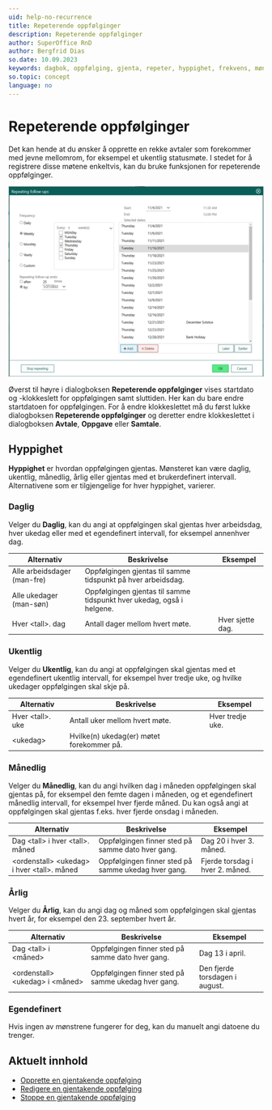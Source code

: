 ```yaml
---
uid: help-no-recurrence
title: Repeterende oppfølginger
description: Repeterende oppfølginger
author: SuperOffice RnD
author: Bergfrid Dias
so.date: 10.09.2023
keywords: dagbok, oppfølging, gjenta, repeter, hyppighet, frekvens, mønster
so.topic: concept
language: no
---
```


# Repeterende oppfølginger

Det kan hende at du ønsker å opprette en rekke avtaler som forekommer med jevne mellomrom, for eksempel et ukentlig statusmøte. I stedet for å registrere disse møtene enkeltvis, kan du bruke funksjonen for repeterende oppfølginger.

![Recurring follow-up dialog -screenshot][img1]

Øverst til høyre i dialogboksen **Repeterende oppfølginger** vises startdato og -klokkeslett for oppfølgingen samt sluttiden. Her kan du bare endre startdatoen for oppfølgingen. For å endre klokkeslettet må du først lukke dialogboksen **Repeterende oppfølginger** og deretter endre klokkeslettet i dialogboksen **Avtale**, **Oppgave** eller **Samtale**.

## <a id="frequency" />Hyppighet

**Hyppighet** er hvordan oppfølgingen gjentas. Mønsteret kan være daglig, ukentlig, månedlig, årlig eller gjentas med et brukerdefinert intervall. Alternativene som er tilgjengelige for hver hyppighet, varierer.

### Daglig

Velger du **Daglig**, kan du angi at oppfølgingen skal gjentas hver arbeidsdag, hver ukedag eller med et egendefinert intervall, for eksempel annenhver dag.

| Alternativ | Beskrivelse | Eksempel |
|---|---|---|
| Alle arbeidsdager (man-fre) | Oppfølgingen gjentas til samme tidspunkt på hver arbeidsdag. | |
| Alle ukedager (man-søn) | Oppfølgingen gjentas til samme tidspunkt hver ukedag, også i helgene. | |
| Hver &lt;tall&gt;. dag | Antall dager mellom hvert møte. | Hver sjette dag. |

### Ukentlig

Velger du **Ukentlig**, kan du angi at oppfølgingen skal gjentas med et egendefinert ukentlig intervall, for eksempel hver tredje uke, og hvilke ukedager oppfølgingen skal skje på.

| Alternativ | Beskrivelse | Eksempel |
|---|---|---|
| Hver &lt;tall&gt;. uke| Antall uker mellom hvert møte. | Hver tredje uke. |
| &lt;ukedag&gt;| Hvilke(n) ukedag(er) møtet forekommer på. | |

### Månedlig

Velger du **Månedlig**, kan du angi hvilken dag i måneden oppfølgingen skal gjentas på, for eksempel den femte dagen i måneden, og et egendefinert månedlig intervall, for eksempel hver fjerde måned. Du kan også angi at oppfølgingen skal gjentas f.eks. hver fjerde onsdag i måneden.

| Alternativ | Beskrivelse | Eksempel |
|---|---|---|
| Dag &lt;tall&gt; i hver &lt;tall&gt;. måned | Oppfølgingen finner sted på samme dato hver gang. | Dag 20 i hver 3. måned. |
| &lt;ordenstall&gt; &lt;ukedag&gt; i hver &lt;tall&gt;. måned| Oppfølgingen finner sted på samme ukedag hver gang. | Fjerde torsdag i hver 2. måned. |

### Årlig

Velger du **Årlig**, kan du angi dag og måned som oppfølgingen skal gjentas hvert år, for eksempel den 23. september hvert år.

| Alternativ | Beskrivelse | Eksempel |
|---|---|---|
| Dag &lt;tall&gt; i &lt;måned&gt; | Oppfølgingen finner sted på samme dato hver gang. | Dag 13 i april. |
| &lt;ordenstall&gt; &lt;ukedag&gt; i &lt;måned&gt; | Oppfølgingen finner sted på samme ukedag hver gang. | Den fjerde torsdagen i august. |

### Egendefinert

Hvis ingen av mønstrene fungerer for deg, kan du manuelt angi datoene du trenger.

## Aktuelt innhold

* [Opprette en gjentakende oppfølging][4]
* [Redigere en gjentakende oppfølging][1]
* [Stoppe en gjentakende oppfølging][3]

<!-- Referenced links -->
[1]: ../edit-follow-up.md#repeat
[3]: stop.md
[4]: create.md

<!-- Referenced images -->
[img1]: ../../../../media/loc/en/diary/recurrence-dialog.png
